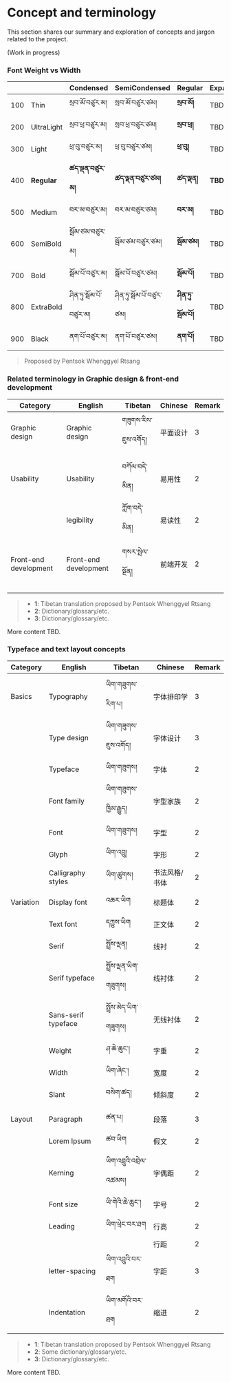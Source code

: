 
# Concept and terminology

This section shares our summary and exploration of concepts and jargon related to the project.

(Work in progress)


### Font **Weight** vs **Width**

|    |            |Condensed    |SemiCondensed |Regular    |Expanded    |
|----|------------|--------------|-------------|-----------|------------|
|100 |Thin	      |སྲབ་མོ་བཙུར་མ།      |སྲབ་མོ་བཙུར་ཙམ།     |**སྲབ་མོ།**     |TBD        |
|200 |UltraLight  |སྲབ་ཕྲ་བཙུར་མ།      |སྲབ་ཕྲ་བཙུར་ཙམ།     |**སྲབ་ཕྲ།**    |TBD        |
|300 |Light       |ཕྲ་བུ་བཙུར་མ།       |ཕྲ་བུ་བཙུར་ཙམ།      |**ཕྲ་བུ།**     |TBD        |
|400 |**Regular** |**ཚད་ལྡན་བཙུར་མ།** |**ཚད་ལྡན་བཙུར་ཙམ།** |**ཚད་ལྡན།**   |**TBD**  |
|500 |Medium      |བར་མ་བཙུར་མ།      |བར་མ་བཙུར་ཙམ།     |**བར་མ།**    |TBD        |
|600 |SemiBold    |སྦོམ་ཙམ་བཙུར་མ།     |སྦོམ་ཙམ་བཙུར་ཙམ།    |**སྦོམ་ཙམ།**   |TBD        |
|700 |Bold        |སྦོམ་པོ་བཙུར་མ།      |སྦོམ་པོ་བཙུར་ཙམ།     |**སྦོམ་པོ།**    |TBD        |
|800 |ExtraBold   |ཤིན་ཏུ་སྦོམ་པོ་བཙུར་མ།   |ཤིན་ཏུ་སྦོམ་པོ་བཙུར་ཙམ།  |**ཤིན་ཏུ་སྦོམ་པོ།** |TBD        |
|900 |Black       |ནག་པོ་བཙུར་མ།      |ནག་པོ་བཙུར་ཙམ།     |**ནག་པོ།**    |TBD        |

> Proposed by Pentsok Whenggyel Rtsang

### Related terminology in Graphic design & front-end development

|Category       |English       |Tibetan       |Chinese      |Remark    |
|-------------- |--------------|--------------|-------------|-----------|
|Graphic design |Graphic design|གཟུགས་རིས་ཇུས་འགོད།   |平面设计       |3        |
|               |              |          |          |           |
|               |              |          |          |           |
|Usability      |Usability     |བཀོལ་བདེ་མིན།   | 易用性          |2       |
|               |legibility    |ཀློག་བདེ་མིན།    | 易读性   |2           |
|               |             |          |          |           |
|Front-end development|Front-end development |གསར་སྤེལ་སྔོན།               |前端开发      |2        |
|               |          |          |          |           |
|               |          |          |          |           |
|               |          |          |          |           |
> - **1**: Tibetan translation proposed by Pentsok Whenggyel Rtsang
> - **2**: Dictionary/glossary/etc.
> - **3**: Dictionary/glossary/etc.

More content TBD.


### Typeface and text layout concepts

|Category     |English     |Tibetan       |Chinese      |Remark    |
|------------|-------------|--------------|-------------|-----------|
|            |     	      |     	      |     	      |     |
|Basics   	 |Typography   |ཡིག་གཟུགས་རིག་པ།     	|字体排印学      |3     |
|            |Type design  |ཡིག་གཟུགས་ཇུས་འགོད། |字体设计        |3     |
|            |Typeface		|ཡིག་གཟུགས།     	|字体     	      |2     |
|            |Font family  	|ཡིག་གཟུགས་ཁྱིམ་རྒྱུད།  |字型家族         |2     |
|            |Font			|ཡིག་གཟུགས།     	      |字型     	       |2     |
|            |Glyph 	      |ཡིག་འབྲུ།     	   |字形   	       |2     |
|            |Calligraphy styles |ཡིག་ཚུགས།   |书法风格/书体    |2     |
|            |     	      |     	      |     	      |     |
|Variation   |Display font |འཆར་ཡིག        |标题体          |2     |
|            |Text font    |དཀྱུས་ཡིག     |正文体           |2    |
|            |Serif        |སྤྲོས་ལྡན།     	      |线衬   	      |2    |
|            |Serif typeface |སྤྲོས་ལྡན་ཡིག་གཟུགས།    |线衬体         |2    |
|            |Sans-serif typeface|སྤྲོས་མེད་ཡིག་གཟུགས། |无线衬体       |2     |
|            |Weight     		 |ཤ་ཆེ་ཆུང་།     	    |字重 	      |2     |
|            |Width     	   |ཡིག་ཞེང་།     	    |宽度     	  |2     |
|            |Slant     	   |བསེག་ཚད།     	|倾斜度    	  |2     |
|            |     	      |     	      |     	      |     |
|Layout		 |Paragraph	  |ཚན་པ།     	      |段落     	      |3     |
|            |Lorem Ipsum  |ཚབ་ཡིག     	 |假文	          |2     |
|            |Kerning     |ཡིག་འབྲུའི་འབྲེལ་འཚམས། |字偶距     	  |2     |
|            |Font size   |ཡི་གེའི་ཆེ་ཆུང་།     |字号     	      |2     |
|            |Leading     |ཡིག་ཕྲེང་བར་ཐག     |行高     	      |2     |
|            |     	      |     	      |行距     	      |2     |
|            |letter-spacing |ཡིག་འབྲུའི་བར་ཐག     |字距     	    |3     |
|            |Indentation |ཡིག་མགོའི་བར་ཐག    |缩进     	      |2     |


> - **1**: Tibetan translation proposed by Pentsok Whenggyel Rtsang
> - **2**: Some dictionary/glossary/etc.
> - **3**: Dictionary/glossary/etc.

More content TBD.



